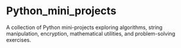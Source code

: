 # Python_mini_projects
A collection of Python mini-projects exploring algorithms, string manipulation, encryption, mathematical utilities, and problem-solving exercises.
